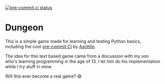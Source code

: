 [![pre-commit.ci status](https://results.pre-commit.ci/badge/github/spidermila/dungeon/main.svg)](https://results.pre-commit.ci/latest/github/spidermila/dungeon/main)

# Dungeon

This is a simple game made for learning and testing Python basics, including the cool [pre-commit CI](https://results.pre-commit.ci/) by [Asottile](https://github.com/asottile).

The idea for this text based game came from a discussion with my son who's learning programming in the age of 13. I let him do his implementation while I try stuff in mine.

Will this ever become a real game? 😄
